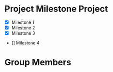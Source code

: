 # Project Milestone Project

- [x] Milestone 1
- [x] Milestone 2
- [x] Milestone 3
- []  Milestone 4

# Group Members

